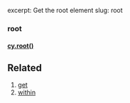 excerpt: Get the root element
slug: root

### root

#### [cy.root()](#root-usage)

## Related

1. [get](http://on.cypress.io/api/get)
1. [within](http://on.cypress.io/api/within)